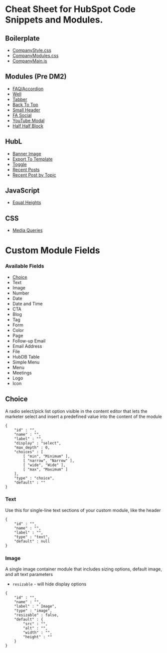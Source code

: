 # Cheat Sheet for HubSpot Code Snippets and Modules.

## Boilerplate
* [CompanyStyle.css](https://github.com/bradhave94/HubSpot/blob/master/Boilerplate/CompanyStyle.css)
* [CompanyModules.css](https://github.com/bradhave94/HubSpot/blob/master/Boilerplate/CompanyModules.css)
* [CompanyMain.js](https://github.com/bradhave94/HubSpot/blob/master/Boilerplate/CompanyMain.js)

## Modules (Pre DM2)
* [FAQ/Accordion](https://github.com/bradhave94/HubSpot/wiki/FAQ-Accordion)
* [Well](https://github.com/bradhave94/HubSpot/wiki/Well)
* [Tabber](https://github.com/bradhave94/HubSpot/wiki/Tabber)
* [Back To Top](https://github.com/bradhave94/HubSpot/blob/master/Custom%20Modules/back-to-top.html)
* [Small Header](https://github.com/bradhave94/HubSpot/blob/master/Custom%20Modules/small-header.html)
* [FA Social](https://github.com/bradhave94/HubSpot/blob/master/Custom%20Modules/fa-social.html)
* [YouTube Modal](https://github.com/bradhave94/HubSpot/wiki/YouTube-Modal)
* [Half Half Block](https://github.com/bradhave94/HubSpot/wiki/Half-Half-Block)

## HubL
* [Banner Image](https://github.com/bradhave94/HubSpot/blob/master/HubL/banner-image)
* [Export To Template](https://github.com/bradhave94/HubSpot/blob/master/HubL/export-to-template)
* [Toggle](https://github.com/bradhave94/HubSpot/blob/master/HubL/toggle.html)
* [Recent Posts](https://github.com/bradhave94/HubSpot/blob/master/HubL/blog_recent_posts)
* [Recent Post by Topic](https://github.com/bradhave94/HubSpot/blob/master/HubL/blog_recent_topic_posts)

## JavaScript
* [Equal Heights](https://github.com/bradhave94/HubSpot/blob/master/js/equalHeights.js)


## CSS
* [Media Queries](https://github.com/bradhave94/HubSpot/blob/master/css/Bootstrap4Breakpoints.css)

# Custom Module Fields

### Available Fields

* [Choice](#choice)
* Text
* Image
* Number
* Date
* Date and Time
* CTA
* Blog
* Tag
* Form
* Color
* Page
* Follow-up Email
* Email Address
* File
* HubDB Table
* Simple Menu
* Menu
* Meetings
* Logo
* Icon

## Choice
A radio select/pick list option visible in the content editor that lets the marketer select and insert a predefined value into the content of the module

``` 
{
    "id" : "",
    "name" : "",
    "label" : "",
    "display" : "select",
    "max_depth" : 0,
    "choices" : [ 
        [ "min", "Minimum" ], 
        [ "narrow", "Narrow" ], 
        [ "wide", "Wide" ], 
        [ "max", "Maximum" ] 
    ],
    "type" : "choice",
    "default" : ""
}
```

### Text
Use this for single-line text sections of your custom module, like the header
```
{
    "id" : "",
    "name" : "",
    "label" : "",
    "type" : "text",
    "default" : null
}
```

### Image
A single image container module that includes sizing options, default image, and alt text parameters
* `resizable` - will hide display options


```
{
    "id" : "",
    "name" : "",
    "label" : " Image",
    "type" : "image",
    "resizable" : false,
    "default" : {
        "src" : "",
        "alt" : "",
        "width" : "",
        "height" : ""
    }
}
```
